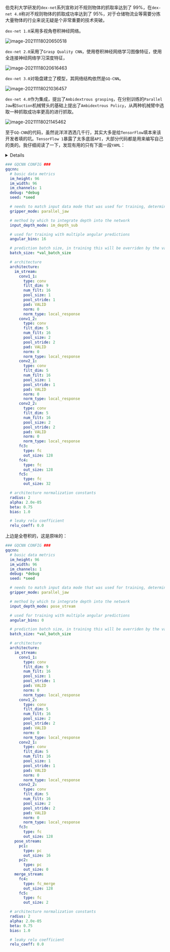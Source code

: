 伯克利大学研发的`dex-net`系列宣称对不规则物体的抓取率达到了 99%，在`dex-net 4.0`称对不规则物体的抓取成功率达到了 95%，对于仓储物流业等需要分拣大量物体的行业来说无疑是个非常重要的技术突破。

`dex-net 1.0`采用多视角卷积神经网络。

![image-20211118020650518](media/dex-net/image-20211118020650518.png)

`dex-net 2.0`采用了`Grasp Quality CNN`，使用卷积神经网络学习图像特征，使用全连接神经网络学习深度特征，

![image-20211118020616463](media/dex-net/image-20211118020616463.png)

`dex-net 3.0`对吸盘建立了模型，其网络结构依然是`GQ-CNN`。

![image-20211118021036457](media/dex-net/image-20211118021036457.png)

`dex-net 4.0`作为集成，提出了`Ambidextrous grasping`，在分别训练的`Parallel Jaw`和`Suction`机械臂头的基础上提出了`Ambidextrous Policy`，从两种机械臂中选取一种抓取成功率更高的进行抓取。

![image-20211118021145462](media/dex-net/image-20211118021145462.png)

至于`GQ-CNN`的代码，虽然说洋洋洒洒几千行，其实大多是给`TensorFlow`填本来该开发者填的坑。`TensorFlow 1`暴露了太多底层`API`，大部分代码都是用来编写自己的类的。我仔细阅读了一下，发现有用的只有下面一段`YAML`：

<details>
    <code>
    	# general optimization params
train_batch_size: 64
val_batch_size: &val_batch_size 64
# logging params
num_epochs: 50        # number of epochs to train for
eval_frequency: 10    # how often to get validation error (in epochs)
save_frequency: 10    # how often to save output (in epochs)
vis_frequency: 10000  # how often to visualize filters (in epochs)
log_frequency: 1      # how often to log output (in steps)
# train / val split params
train_pct: 0.8              # percentage of the data to use for training vs validation
total_pct: 1.0              # percentage of all the files to use
eval_total_train_error: 0   # whether or not to evaluate the total training error on each validataion
max_files_eval: 1000        # the number of validation files to use in each eval
# optimization params
loss: sparse
optimizer: momentum
train_l2_regularizer: 0.0005
base_lr: 0.01
decay_step_multiplier: 0.5   # number of times to go through training datapoints before stepping down decay rate (in epochs)
decay_rate: 0.95
momentum_rate: 0.9
max_training_examples_per_load: 128
drop_rate: 0.0
max_global_grad_norm: 100000000000
# input params
training_mode: classification
image_field_name: tf_depth_ims
pose_field_name: grasps
# label params
target_metric_name: grasp_metrics  # name of the field to use for the labels
metric_thresh: 0.5                 # threshold for positive examples (label = 1 if grasp_metric > metric_thresh)
# preproc params
num_random_files: 10000     # the number of random files to compute dataset statistics in preprocessing (lower speeds initialization)
preproc_log_frequency: 100 # how often to log preprocessing (in steps)
# denoising / synthetic data params
multiplicative_denoising: 0
gamma_shape: 1000.00
symmetrize: 0
gaussian_process_denoising: 0
gaussian_process_rate: 0.5
gaussian_process_scaling_factor: 4.0
gaussian_process_sigma: 0.005
# tensorboard
tensorboard_port: 6006
# debugging params
debug: &debug 0
debug_num_files: 10 # speeds up initialization
seed: &seed 24098
        </code>
</details>

```yaml
### GQCNN CONFIG ###
gqcnn:
  # basic data metrics
  im_height: 96
  im_width: 96
  im_channels: 1
  debug: *debug
  seed: *seed

  # needs to match input data mode that was used for training, determines the pose dimensions for the network
  gripper_mode: parallel_jaw

  # method by which to integrate depth into the network
  input_depth_mode: im_depth_sub

  # used for training with multiple angular predictions
  angular_bins: 16

  # prediction batch size, in training this will be overriden by the val_batch_size in the optimizer's config file
  batch_size: *val_batch_size

  # architecture
  architecture:
    im_stream:
      conv1_1:
        type: conv
        filt_dim: 9
        num_filt: 16
        pool_size: 1
        pool_stride: 1
        pad: VALID
        norm: 0
        norm_type: local_response
      conv1_2:
        type: conv
        filt_dim: 5
        num_filt: 16
        pool_size: 2
        pool_stride: 2
        pad: VALID
        norm: 0
        norm_type: local_response
      conv2_1:
        type: conv
        filt_dim: 5
        num_filt: 16
        pool_size: 1
        pool_stride: 1
        pad: VALID
        norm: 0
        norm_type: local_response
      conv2_2:
        type: conv
        filt_dim: 5
        num_filt: 16
        pool_size: 2
        pool_stride: 2
        pad: VALID
        norm: 0
        norm_type: local_response
      fc3:
        type: fc
        out_size: 128
      fc4:
        type: fc
        out_size: 128
      fc5:
        type: fc
        out_size: 32

  # architecture normalization constants
  radius: 2
  alpha: 2.0e-05
  beta: 0.75
  bias: 1.0

  # leaky relu coefficient
  relu_coeff: 0.0
```

上边是全卷积的，这是原味的：

```yaml
### GQCNN CONFIG ###
gqcnn:
  # basic data metrics
  im_height: 96
  im_width: 96
  im_channels: 1
  debug: *debug
  seed: *seed

  # needs to match input data mode that was used for training, determines the pose dimensions for the network
  gripper_mode: parallel_jaw

  # method by which to integrate depth into the network
  input_depth_mode: pose_stream

  # used for training with multiple angular predictions
  angular_bins: 0

  # prediction batch size, in training this will be overriden by the val_batch_size in the optimizer's config file
  batch_size: *val_batch_size

  # architecture
  architecture:
    im_stream:
      conv1_1:
        type: conv
        filt_dim: 9
        num_filt: 16
        pool_size: 1
        pool_stride: 1
        pad: VALID
        norm: 0
        norm_type: local_response
      conv1_2:
        type: conv
        filt_dim: 5
        num_filt: 16
        pool_size: 2
        pool_stride: 2
        pad: VALID
        norm: 0
        norm_type: local_response
      conv2_1:
        type: conv
        filt_dim: 5
        num_filt: 16
        pool_size: 1
        pool_stride: 1
        pad: VALID
        norm: 0
        norm_type: local_response
      conv2_2:
        type: conv
        filt_dim: 5
        num_filt: 16
        pool_size: 2
        pool_stride: 2
        pad: VALID
        norm: 0
        norm_type: local_response
      fc3:
        type: fc
        out_size: 128
    pose_stream:
      pc1:
        type: pc
        out_size: 16
      pc2:
        type: pc
        out_size: 0
    merge_stream:
      fc4:
        type: fc_merge
        out_size: 128
      fc5:
        type: fc
        out_size: 2

  # architecture normalization constants
  radius: 2
  alpha: 2.0e-05
  beta: 0.75
  bias: 1.0

  # leaky relu coefficient
  relu_coeff: 0.0
```

